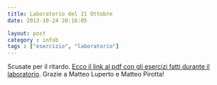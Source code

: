 ```yaml
---
title: Laboratorio del 21 Ottobre
date: 2013-10-24 20:16:05

layout: post
category : infob 
tags : ["esercizio", "laboratorio"] 
---
```


Scusate per il ritardo. [Ecco il link al pdf con gli esercizi fatti durante il laboratorio](http://www.vittoriozaccaria.net/deposit/EsLab2Soluzioni.pdf). Grazie a Matteo Luperto e Matteo Pirotta!





